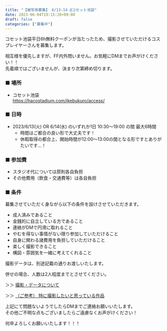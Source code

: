 ```yaml
---
title: "【被写体募集】 6/13-14 @コセット池袋"
date: 2023-06-04T19:15:20+09:00
draft: false
categories: ["募集中"]
---
```


コセット池袋平日6h無料クーポンが当たったため、撮影させていただけるコスプレイヤーさんを募集します。

相互様を優先しますが、FF内外問いません。お気軽にDMまでお声がけください！！  
先着順ではございませんが、決まり次第締め切ります。


### ■ 場所

* コセット池袋  
https://hacostadium.com/ikebukuro/access/

### ■ 日時

- 2023/6/13(火) OR 6/14(水) のいずれか1日 10:30～19:00 の間 最大6時間
  - 時間はご都合の良い形で大丈夫です！
  - 休暇取得の都合上、開始時間が12:00〜13:00の間となる形ですとありがたいです…！

### ■ 参加費

- スタジオ代については原則各自負担
- その他費用（飲食・交通費等）は各自負担

### ■ 条件

募集させていただく身ながら以下の条件を設けさせていただきます。

* 成人済みであること
* 金銭的に自立している方であること
* 連絡がDMで円滑に取れること
* やむを得ない事情がない限り参加していただけること
* 自身に関わる諸費用を負担していただけること
* 楽しく撮影できること
* 構図・雰囲気を一緒に考えてくれること

撮影データは、別途記載の通りお渡しいたします。

併せの場合、人数は2人程度までとさせてください。

＞＞ [撮影・データについて](/policy/)

＞＞ [（ご参考） 特に撮影したいと思っている作品](/favlist/)

上記にて問題ないようでしたらDMまでご連絡お願いいたします。  
その他ご不明な点もございましたらご遠慮なくお声がけください！

何卒よろしくお願いいたします！！！